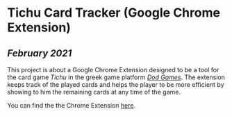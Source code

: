 # Tichu Card Tracker (Google Chrome Extension)

## _February 2021_

This project is about a Google Chrome Extension designed to be a tool for the card game _Tichu_ in the greek game platform _[Dod Games](https://www.dod.gr/)_. The extension keeps track of the played cards and helps the player to be more efficient by showing to him the remaining cards at any time of the game.

You can find the the Chrome Extension [here](https://chrome.google.com/webstore/detail/card-tracker-for-dod-tich/iojpfoakmcbckgabflfieepdadcbiodb/).
